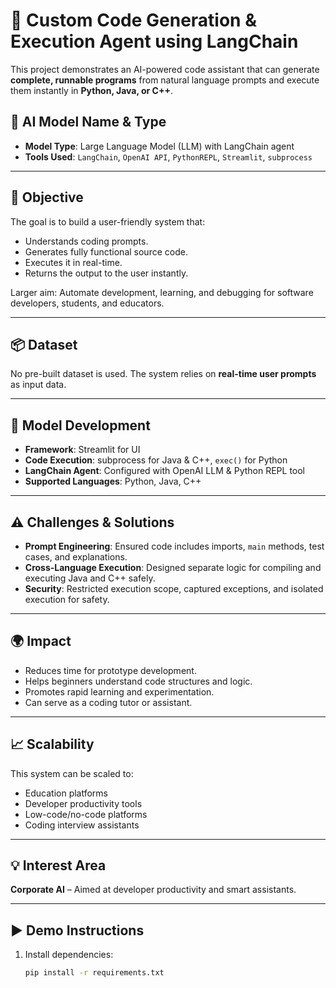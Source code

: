 # 🚀 Custom Code Generation & Execution Agent using LangChain

This project demonstrates an AI-powered code assistant that can generate **complete, runnable programs** from natural language prompts and execute them instantly in **Python, Java, or C++**.

## 🧠 AI Model Name & Type

- **Model Type**: Large Language Model (LLM) with LangChain agent
- **Tools Used**: `LangChain`, `OpenAI API`, `PythonREPL`, `Streamlit`, `subprocess`

---

## 🎯 Objective

The goal is to build a user-friendly system that:
- Understands coding prompts.
- Generates fully functional source code.
- Executes it in real-time.
- Returns the output to the user instantly.

Larger aim: Automate development, learning, and debugging for software developers, students, and educators.

---

## 📦 Dataset

No pre-built dataset is used. The system relies on **real-time user prompts** as input data.

---

## 🔧 Model Development

- **Framework**: Streamlit for UI
- **Code Execution**: subprocess for Java & C++, `exec()` for Python
- **LangChain Agent**: Configured with OpenAI LLM & Python REPL tool
- **Supported Languages**: Python, Java, C++

---

## ⚠️ Challenges & Solutions

- **Prompt Engineering**: Ensured code includes imports, `main` methods, test cases, and explanations.
- **Cross-Language Execution**: Designed separate logic for compiling and executing Java and C++ safely.
- **Security**: Restricted execution scope, captured exceptions, and isolated execution for safety.

---

## 🌍 Impact

- Reduces time for prototype development.
- Helps beginners understand code structures and logic.
- Promotes rapid learning and experimentation.
- Can serve as a coding tutor or assistant.

---

## 📈 Scalability

This system can be scaled to:
- Education platforms
- Developer productivity tools
- Low-code/no-code platforms
- Coding interview assistants

---

## 💡 Interest Area

**Corporate AI** – Aimed at developer productivity and smart assistants.

---

## ▶️ Demo Instructions

1. Install dependencies:
   ```bash
   pip install -r requirements.txt
